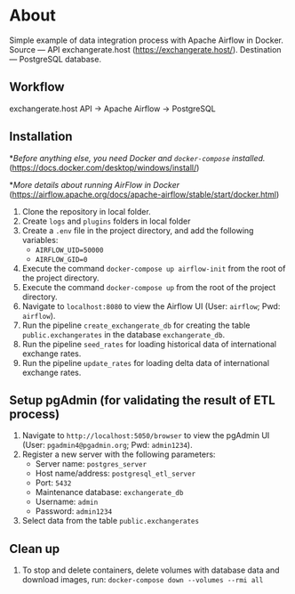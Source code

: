 # About 

Simple example of data integration process with Apache Airflow in Docker.
Source — API exchangerate.host (https://exchangerate.host/).
Destination — PostgreSQL database. 

## Workflow

exchangerate.host API -> Apache Airflow -> PostgreSQL

## Installation

**Before anything else, you need Docker and `docker-compose` installed.*
(https://docs.docker.com/desktop/windows/install/)

**More details about running AirFlow in Docker*
(https://airflow.apache.org/docs/apache-airflow/stable/start/docker.html)


1. Clone the repository in local folder.
2. Create `logs` and `plugins` folders in local folder
3. Create a `.env` file in the project directory, and add the following variables:
    - `AIRFLOW_UID=50000`
    - `AIRFLOW_GID=0`
4. Execute the command `docker-compose up airflow-init` from the root of the project directory.
5. Execute the command `docker-compose up` from the root of the project directory.
6. Navigate to `localhost:8080` to view the Airflow UI (User: `airflow`; Pwd: `airflow`).
7. Run the pipeline `create_exchangerate_db` for creating the table `public.exchangerates` in the database `exchangerate_db`.
8. Run the pipeline `seed_rates` for loading historical data of international exchange rates.
9. Run the pipeline `update_rates` for loading delta data of international exchange rates.

## Setup pgAdmin (for validating the result of ETL process)
1. Navigate to `http://localhost:5050/browser` to view the pgAdmin UI (User: `pgadmin4@pgadmin.org`; Pwd: `admin1234`).
2. Register a new server with the following parameters: 
    - Server name: `postgres_server`
    - Host name/address: `postgresql_etl_server`
    - Port: `5432`
    - Maintenance database: `exchangerate_db`
    - Username: `admin`
    - Password: `admin1234`
 3. Select data from the table `public.exchangerates`

## Clean up
1. To stop and delete containers, delete volumes with database data and download images, run: `docker-compose down --volumes --rmi all`